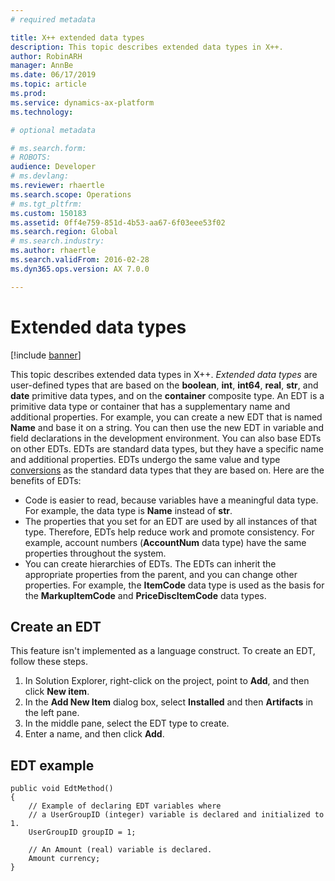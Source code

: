 ```yaml
---
# required metadata

title: X++ extended data types
description: This topic describes extended data types in X++.
author: RobinARH
manager: AnnBe
ms.date: 06/17/2019
ms.topic: article
ms.prod: 
ms.service: dynamics-ax-platform
ms.technology: 

# optional metadata

# ms.search.form: 
# ROBOTS: 
audience: Developer
# ms.devlang: 
ms.reviewer: rhaertle
ms.search.scope: Operations
# ms.tgt_pltfrm: 
ms.custom: 150183
ms.assetid: 0ff4e759-851d-4b53-aa67-6f03eee53f02
ms.search.region: Global
# ms.search.industry: 
ms.author: rhaertle
ms.search.validFrom: 2016-02-28
ms.dyn365.ops.version: AX 7.0.0

---
```


# Extended data types

[!include [banner](../includes/banner.md)]

This topic describes extended data types in X++. *Extended data types* are user-defined types that are based on the **boolean**, **int**, **int64**, **real**, **str**, and **date** primitive data types, and on the **container** composite type. An EDT is a primitive data type or container that has a supplementary name and additional properties. For example, you can create a new EDT that is named **Name** and base it on a string. You can then use the new EDT in variable and field declarations in the development environment. You can also base EDTs on other EDTs. EDTs are standard data types, but they have a specific name and additional properties. EDTs undergo the same value and type [conversions](xpp-conversion-run-time-functions.md) as the standard data types that they are based on. Here are the benefits of EDTs:

-   Code is easier to read, because variables have a meaningful data type. For example, the data type is **Name** instead of **str**.
-   The properties that you set for an EDT are used by all instances of that type. Therefore, EDTs help reduce work and promote consistency. For example, account numbers (**AccountNum** data type) have the same properties throughout the system.
-   You can create hierarchies of EDTs. The EDTs can inherit the appropriate properties from the parent, and you can change other properties. For example, the **ItemCode** data type is used as the basis for the **MarkupItemCode** and **PriceDiscItemCode** data types.

## Create an EDT

This feature isn't implemented as a language construct. To create an EDT, follow these steps.

1.  In Solution Explorer, right-click on the project, point to **Add**, and then click **New item**.
2.  In the **Add New Item** dialog box, select **Installed** and then **Artifacts** in the left pane.
3.  In the middle pane, select the EDT type to create.
4.  Enter a name, and then click **Add**.

## EDT example

    public void EdtMethod()
    {
        // Example of declaring EDT variables where
        // a UserGroupID (integer) variable is declared and initialized to 1.
        UserGroupID groupID = 1;

        // An Amount (real) variable is declared.
        Amount currency;
    }
